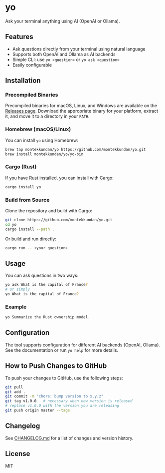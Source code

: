 # yo

Ask your terminal anything using AI (OpenAI or Ollama).

## Features
- Ask questions directly from your terminal using natural language
- Supports both OpenAI and Ollama as AI backends
- Simple CLI: use `yo <question>` or `yo ask <question>`
- Easily configurable

## Installation

### Precompiled Binaries
Precompiled binaries for macOS, Linux, and Windows are available on the [Releases page](https://github.com/montekkundan/yo/releases). Download the appropriate binary for your platform, extract it, and move it to a directory in your `PATH`.

### Homebrew (macOS/Linux)
You can install `yo` using Homebrew:

```sh
brew tap montekkundan/yo https://github.com/montekkundan/yo.git
brew install montekkundan/yo/yo-bin
```

### Cargo (Rust)
If you have Rust installed, you can install with Cargo:

```sh
cargo install yo
```

### Build from Source
Clone the repository and build with Cargo:

```sh
git clone https://github.com/montekkundan/yo.git
cd yo
cargo install --path .
```

Or build and run directly:

```sh
cargo run -- <your question>
```

## Usage

You can ask questions in two ways:

```sh
yo ask What is the capital of France?
# or simply
yo What is the capital of France?
```

### Example

```sh
yo Summarize the Rust ownership model.
```

## Configuration

The tool supports configuration for different AI backends (OpenAI, Ollama). See the documentation or run `yo help` for more details.

## How to Push Changes to GitHub

To push your changes to GitHub, use the following steps:

```sh
git pull
git add .
git commit -m "chore: bump version to x.y.z"
git tag v1.0.0   # necessary when new version is released
# replace v1.0.0 with the version you are releasing
git push origin master --tags
```

## Changelog

See [CHANGELOG.md](./CHANGELOG.md) for a list of changes and version history.

## License

MIT
